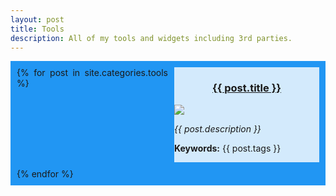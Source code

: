 ```yaml
---
layout: post
title: Tools
description: All of my tools and widgets including 3rd parties.
---
```

<style>
.grid-post-all {
  display: grid;
  grid-template-columns: 50% auto;
  gap: 10px;
  background-color: #2196F3;
  padding: 10px;
  text-align: justify;
  word-wrap: break-word;
}

.grid-post-all > div {
  background-color: rgba(255, 255, 255, 0.8);
}

.grid-post-all > div > img {
  max-width: 100%;
  max-height: 50vh;
  text-align: center;
  display: block;
  margin-left: auto;
  margin-right: auto;
}

.grid-post-all > div > h1,h2,h3 {
  text-align: center;
}
</style>

<div class="grid-post-all">
  {% for post in site.categories.tools %}
  <div>
    <h3><a href="{{ post.url }}">{{ post.title }}</a></h3>
      <img src="{{ post.featuredimage }}" onerror="this.onerror=null;this.src='https://images.hive.blog/DQmZUkMewxN4U6i7gJQuyTUkGDVy2BY45mraGnBUQuxorv6/evm-rpc-list.png';" />
      <p><i>{{ post.description }}</i></p>
      <p><b>Keywords:</b> {{ post.tags }}</p>
  </div>
  {% endfor %}
</div>

<div id="onlinetools">
	<ul>
	</ul>
</div>

<script>
const onlinetoolsxmlhttp = new XMLHttpRequest();
onlinetoolsxmlhttp.onload = function() {
  const onlinetools = JSON.parse(this.responseText);
  for (number in onlinetools.todolist) {
  	document.getElementById("onlinetools").children[0].innerHTML += `<li><a href="`+onlinetools.online[number].link+`">`+onlinetools.online[number].tool+`</a></li>`;
  }
}
onlinetoolsxmlhttp.open("GET", "{{ '/assets/json/tools.json' | relative_url }}");
onlinetoolsxmlhttp.send();
</script>